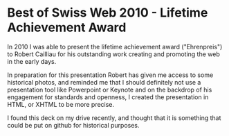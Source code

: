 # Best of Swiss Web 2010 - Lifetime Achievement Award 

In 2010 I was able to present the lifetime achievement award ("Ehrenpreis") to Robert Cailliau for 
his outstanding work creating and promoting the web in the early days.

In preparation for this presentation Robert has given me access to some historical photos, and reminded 
me that I should definitely not use a presentation tool like Powerpoint or Keynote and on the backdrop
of his engagement for standards and openness, I created the presentation in HTML, or XHTML to be more precise.

I found this deck on my drive recently, and thought that it is something that could be put on github for historical purposes.
